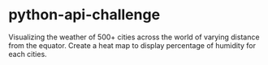 # python-api-challenge
 Visualizing the weather of 500+ cities across the world of varying distance from the equator.
 Create a heat map to display percentage of humidity for each cities.
 
 
